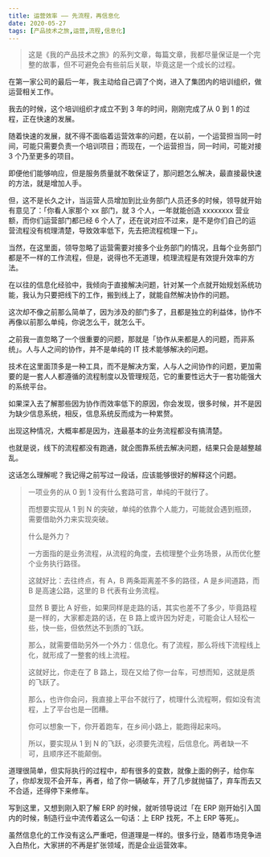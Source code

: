 ```yaml
---
title: 运营效率 —— 先流程，再信息化
date: 2020-05-27
tags: [产品技术之旅,运营,流程,信息化]
---
```


> 这是《我的产品技术之旅》的系列文章，每篇文章，我都尽量保证是一个完整的故事，但不可避免会有些前后关联，毕竟这是一个成长的过程。

在第一家公司的最后一年，我主动给自己调了个岗，进入了集团内的培训组织，做运营相关工作。

我去的时候，这个培训组织才成立不到 3 年的时间，刚刚完成了从 0 到 1 的过程，正在快速的发展。

随着快速的发展，就不得不面临着运营效率的问题，在以前，一个运营担当同一时间，可能只需要负责一个培训项目；而现在，一个运营担当，同一时间，可能对接 3 个乃至更多的项目。

即便他们能够响应，但是服务质量就不敢保证了，那问题怎么解决，最直接最快速的方法，就是增加人手。

但，这不是长久之计，当运营人员增加到比业务部门人员还多的时候，领导就开始有意见了：「你看人家那个 xx 部门，就 3 个人，一年就能创造 xxxxxxxx 营业额，而你们运营部门都已经 6 个人了，还在说对应不过来，是不是你们自己的运营流程没有梳理清楚，导致效率低下，先去把流程梳理一下」。

当然，在这里面，领导忽略了运营需要对接多个业务部门的情况，且每个业务部门都是不一样的工作流程，但是，说得也不无道理，梳理流程是有效提升效率的方法。

在以往的信息化经验中，我倾向于直接解决问题，针对某一个点就开始规划系统功能，我认为只要把线下的工作，搬到线上了，就能自然解决协作的问题。

这次却不像之前那么简单了，因为涉及的部门多了，且都是独立的利益体，协作不再像以前那么单纯，你说怎么干，就怎么干。

之前我一直忽略了一个很重要的问题，那就是「协作从来都是人的问题，而非系统」。人与人之间的协作，并不是单纯的 IT 技术能够解决的问题。

技术在这里面顶多是一种工具，而不是解决方案，人与人之间协作的问题，更加需要的是一套人人都遵循的流程制度以及管理规范，它的重要性远大于一套功能强大的系统平台。

如果深入去了解那些因为协作而效率低下的原因，你会发现，很多时候，并不是因为缺少信息系统，相反，信息系统反而成为一种累赘。

出现这种情况，大概率都是因为，连最基本的业务流程都没有搞清楚。

也就是说，线下的流程都没有跑通，就企图靠系统去解决问题，结果只会是越整越乱。

这话怎么理解呢？我记得之前写过一段话，应该能够很好的解释这个问题。

> 一项业务的从 0 到 1 没有什么套路可言，单纯的干就行了。
>
> 而想要实现从 1 到 N 的突破，单纯的依靠个人能力，可能就会遇到瓶颈，需要借助外力来实现突破。
>
> 什么是外力？
>
> 一方面指的是业务流程，从流程的角度，去梳理整个业务场景，从而优化整个业务执行路径。
>
> 这就好比：去往终点，有 A，B 两条距离差不多的路径，A 是乡间道路，而 B 是高速公路，这里的 B 代表有业务流程。
>
> 显然 B 要比 A 好些，如果同样是走路的话，其实也差不了多少，毕竟路程是一样的，大家都走路的话，在 B 路上或许因为好走，可能会让人轻松一些，快一些，但依然达不到质的飞跃。
>
> 那么，就需要借助另外一个外力：信息化。有了流程，那么将线下流程线上化，就形成了一整套的线上流程。
>
> 这就好比，你走在了 B 路上，现在又给了你一台车，可想而知，这就是质的飞跃了。
>
> 那么，也许你会问，我直接上平台不就行了，梳理什么流程啊，假如没有流程，上了平台也是一团糟。
>
> 你可以想象一下，你开着跑车，在乡间小路上，能跑得起来吗。
>
> 所以，要实现从 1 到 N 的飞跃，必须要先流程，后信息化。两者缺一不可，且顺序还不能颠倒。

道理很简单，但实际执行的过程中，却有很多的变数，就像上面的例子，给你车了，你却发现不会开车，再者，给了你一辆破车，开了几步就抛锚了，弃车而去又不合适，还得停下来修车。

写到这里，又想到刚入职了解 ERP 的时候，就听领导说过「在 ERP 刚开始引入国内的时候，制造行业中流传着这么一句话：上 ERP 找死，不上 ERP 等死」。

虽然信息化的工作没有这么严重吧，但道理是一样的。很多行业，随着市场竞争进入白热化，大家拼的不再是扩张领域，而是企业运营效率。